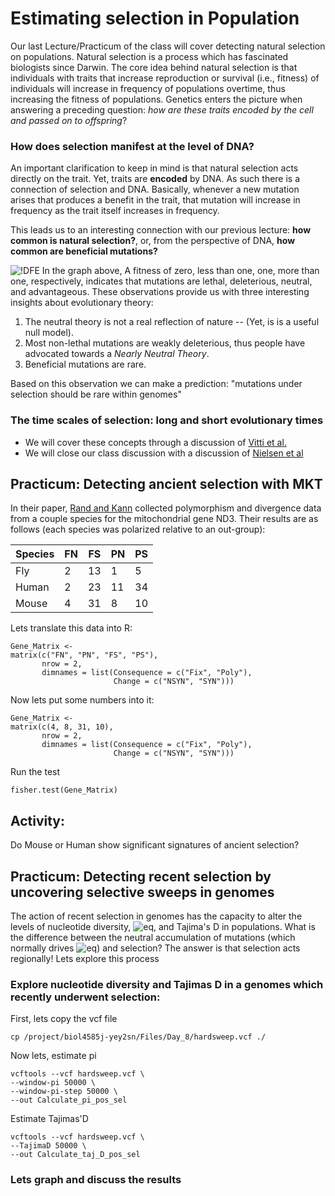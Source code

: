 # Estimating selection in Population

Our last Lecture/Practicum of the class will cover detecting natural selection on populations. Natural selection is a process which has fascinated biologists since Darwin. The core idea behind natural selection is that individuals with traits that increase reproduction or survival (i.e., fitness) of individuals will increase in frequency of populations overtime, thus increasing the fitness of populations. Genetics  enters the picture when answering a preceding question: _how are these traits encoded by the cell and passed on to offspring_?

### How does selection manifest at the level of DNA?
An important clarification to keep in mind is that natural selection acts directly on the trait. Yet,  traits are **encoded** by DNA. As such there is a connection of selection and DNA. Basically, whenever a new mutation arises that produces a benefit in the trait, that mutation will increase in frequency as the  trait itself increases in frequency.

This leads us to an interesting connection with our previous lecture: **how common is natural selection?**, or, from the perspective of DNA, **how common are beneficial mutations?** 

![!DFE](https://upload.wikimedia.org/wikipedia/commons/thumb/f/f9/DFE_in_VSV.png/360px-DFE_in_VSV.png)
In the graph above, A fitness of zero, less than one, one, more than one, respectively, indicates that mutations are lethal, deleterious, neutral, and advantageous. These observations provide us with three interesting insights about evolutionary theory:

1. The neutral theory is not a real reflection of nature -- (Yet, is is a useful null model).
2. Most non-lethal mutations are weakly deleterious, thus people have advocated towards a _Nearly Neutral Theory_.
3. Beneficial mutations are rare.

Based on this observation we can make a prediction: "mutations under selection should be rare within genomes"    

### The time scales of selection: long and short evolutionary times

* We will cover these concepts through a discussion of [Vitti et al.](https://www.annualreviews.org/doi/abs/10.1146/annurev-genet-111212-133526)
* We will close our class discussion with a discussion of [Nielsen et al](https://www.annualreviews.org/doi/abs/10.1146/annurev.genet.39.073003.112420)

## Practicum: Detecting ancient selection with MKT
In their paper, [Rand and Kann](https://academic.oup.com/mbe/article/13/6/735/1023445) collected polymorphism and divergence data from a couple species for the mitochondrial gene ND3. Their results are as follows (each species was polarized relative to an out-group):

| Species 	| FN 	| FS 	| PN 	| PS 	|
|---------	|----	|----	|----	|----	|
| Fly     	| 2  	| 13 	| 1  	| 5  	|
| Human   	| 2  	| 23 	| 11 	| 34 	|
| Mouse   	| 4  	| 31 	| 8  	| 10 	|

Lets translate this data into R:

```
Gene_Matrix <-
matrix(c("FN", "PN", "FS", "PS"),
       nrow = 2,
       dimnames = list(Consequence = c("Fix", "Poly"),
                       Change = c("NSYN", "SYN")))
```
Now lets put some numbers into it:
```
Gene_Matrix <-
matrix(c(4, 8, 31, 10),
       nrow = 2,
       dimnames = list(Consequence = c("Fix", "Poly"),
                       Change = c("NSYN", "SYN")))
```
Run the test
```
fisher.test(Gene_Matrix)
```
## Activity: 

Do Mouse or Human show significant signatures of ancient selection?

## Practicum: Detecting recent selection by uncovering selective sweeps in genomes

The action of recent selection in genomes has the capacity to alter the levels of nucleotide diversity, ![eq ](https://latex.codecogs.com/gif.latex?\large&space;\color{Magenta}\pi), and Tajima's D in populations. What is the difference between the neutral accumulation of mutations (which normally drives ![eq ](https://latex.codecogs.com/gif.latex?\large&space;\color{Magenta}\pi)) and selection? The answer is that selection acts regionally! Lets explore this process

### Explore nucleotide diversity and Tajimas D in a genomes which recently underwent selection:

First, lets copy the vcf file

```
cp /project/biol4585j-yey2sn/Files/Day_8/hardsweep.vcf ./
```

Now lets, estimate pi
```
vcftools --vcf hardsweep.vcf \
--window-pi 50000 \
--window-pi-step 50000 \
--out Calculate_pi_pos_sel
```

Estimate Tajimas'D
```
vcftools --vcf hardsweep.vcf \
--TajimaD 50000 \
--out Calculate_taj_D_pos_sel
```

### Lets graph and discuss the results 


